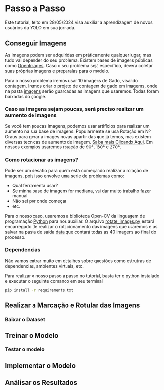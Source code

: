 # Passo a Passo

Este tutorial, feito em 28/05/2024 visa auxiliar a aprendizagem de novos usuários da YOLO em sua jornada.

## Conseguir Imagens

As imagens podem ser adquiridas em práticamente qualquer lugar, mas tudo vai depender do seu problema. Existem bases de imagens públicas como [OpenImages](https://storage.googleapis.com/openimages/web/index.html). Caso o seu problema sejá específico, deverá coletar suas próprias imagens e preparalas para o modelo.

Para o nosso problema iremos usar 10 imagens de Gado, visando contagem. Iremos criar o projeto de contagem de gado em imagems, onde na pasta [imagens](CattleCount/images/) serão guardadas as imagens que usaremos. Todas foram baixadas do google.

### Caso as imagens sejam poucas, será preciso realizar um aumento de imagens

Se você tem poucas imagens, podemos usar artifícios para realizar um aumento na sua base de imagens. Popularmente se usa Rotação em Nº Graus para gerar a images novas apartir das que já temos, mas existem diversas tecnicas de aumento de imagem. [Saiba mais Clicando Aqui](https://distrito.me/blog/data-augmentation-o-que-e-e-como-usar-essa-tecnica/). Em nossos exemplos usaremos rotação de 90º, 180º e 270º.

### Como rotacionar as imagens?

Pode ser um desafio para quem está começando realizar a rotação de imagens, pois isso envolve uma serie de problemas como:

- Qual ferramenta usar?
- Se minha base de imagens for mediana, vai dar muito trabalho fazer manual
- Não sei por onde começar
- etc.

Para o nosso caso, usaremos a biblioteca Open-CV da linguagem de programação [Python](https://www.python.org/) para nos auxiliar. O arquivo [rotate_images.py](CattleCount/scripts/rotate_images.py) estará encarregado de realizar o rotacionamento das imagens que usaremos e as salvar na pasta de saída [data](CattleCount/data) que contará todas as 40 imagens ao final do processo.

### Dependencias

Não vamos entrar muito em detalhes sobre questões como estrutras de dependencias, ambientes virtuais, etc.

Para realizar o nosso passo a passo no tutorial, basta ter o python instalado e executar o seguinte comando em seu terminal

```bash
pip install -r requirements.txt
```

## Realizar a Marcação e Rotular das Imagens

### Baixar o Dataset

## Treinar o Modelo

### Testar o modelo

## Implementar o Modelo

## Análisar os Resultados
